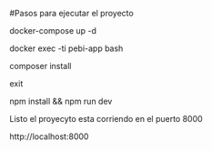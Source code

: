 #Pasos para ejecutar el proyecto

docker-compose up -d

docker exec -ti pebi-app bash

composer install

exit

npm install && npm run dev

Listo el proyecyto esta corriendo en el puerto 8000

http://localhost:8000


